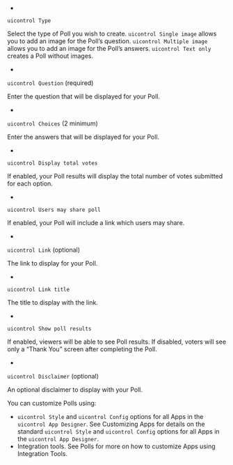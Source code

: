 ---
---

<a id="section_wlh_4wg_sy"></a>

  *
  `uicontrol Type`
  
  Select the type of Poll you wish to create. `uicontrol Single image` allows you to add an image for the Poll’s question. `uicontrol Multiple image` allows you to add an image for the Poll’s answers. `uicontrol Text only` creates a Poll without images.
  
  
  *
  `uicontrol Question` (required)
  
  Enter the question that will be displayed for your Poll.
  
  
  *
  `uicontrol Choices` (2 minimum)
  
  Enter the answers that will be displayed for your Poll.
  
  
  *
  `uicontrol Display total votes`
  
  If enabled, your Poll results will display the total number of votes submitted for each option.
  
  
  *
  `uicontrol Users may share poll`
  
  If enabled, your Poll will include a link which users may share.
  
  
  *
  `uicontrol Link` (optional)
  
  The link to display for your Poll.
  
  
  *
  `uicontrol Link title`
  
  The title to display with the link.
  
  
  *
  `uicontrol Show poll results`
  
  If enabled, viewers will be able to see Poll results. If disabled, voters will see only a “Thank You” screen after completing the Poll.
  
  
  *
  `uicontrol Disclaimer` (optional)
  
  An optional disclaimer to display with your Poll.
  
  
You can customize Polls using:

* `uicontrol Style` and `uicontrol Config` options for all Apps in the `uicontrol App Designer`. See Customizing Apps for details on the standard `uicontrol Style` and `uicontrol Config` options for all Apps in the `uicontrol App Designer`.
* Integration tools. See Polls for more on how to customize Apps using Integration Tools.
